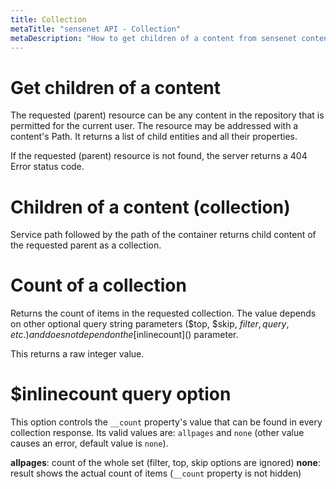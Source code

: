 ```yaml
---
title: Collection
metaTitle: "sensenet API - Collection"
metaDescription: "How to get children of a content from sensenet content repository"
---
```


# Get children of a content

The requested (parent) resource can be any content in the repository that is permitted for the current user. The resource may be addressed with a content's Path. It returns a list of child entities and all their properties.

If the requested (parent) resource is not found, the server returns a 404 Error status code.

# Children of a content (collection)

Service path followed by the path of the container returns child content of the requested parent as a collection.

<tab category="basic-concepts" article="collection" example="children" />

# Count of a collection

Returns the count of items in the requested collection. The value depends on other optional query string parameters ($top, $skip, $filter, query, etc.) and does not depend on the [$inlinecount]() parameter.

<tab category="basic-concepts" article="collection" example="count" />

This returns a raw integer value.

# $inlinecount query option

This option controls the `__count` property's value that can be found in every collection response. Its valid values are: `allpages` and `none` (other value causes an error, default value is `none`).

**allpages**: count of the whole set (filter, top, skip options are ignored)
**none**: result shows the actual count of items (`__count` property is not hidden)

<tab category="basic-concepts" article="collection" example="inlinecount" />
